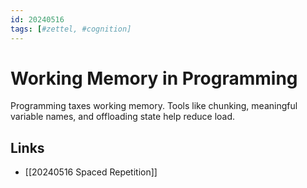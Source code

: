 ```yaml
---
id: 20240516
tags: [#zettel, #cognition]
---
```


# Working Memory in Programming

Programming taxes working memory. Tools like chunking, meaningful variable names, and offloading state help reduce load.

## Links
- [[20240516 Spaced Repetition]]
